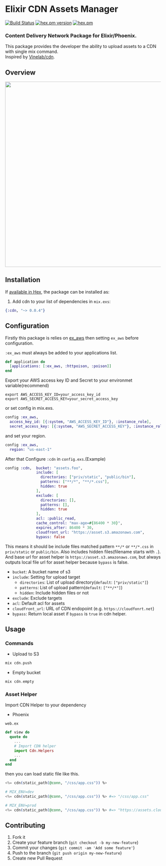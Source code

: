 # Elixir CDN Assets Manager

[![Build Status](https://travis-ci.org/shufo/cdn.svg?branch=master)](https://travis-ci.org/shufo/cdn)
[![hex.pm version](https://img.shields.io/hexpm/v/cdn.svg)](https://hex.pm/packages/cdn)
[![hex.pm](https://img.shields.io/hexpm/l/cdn.svg)](https://github.com/shufo/cdn/blob/master/LICENSE)

### Content Delivery Network Package for Elixir/Phoenix.

This package provides the developer the ability to upload assets to a CDN with single mix command.  
Inspired by [Vinelab/cdn](https://github.com/Vinelab/cdn).

## Overview

<img src="https://raw.githubusercontent.com/wiki/shufo/cdn/img/upload.gif" width="600">

## Installation

If [available in Hex](https://hex.pm/docs/publish), the package can be installed as:

1. Add cdn to your list of dependencies in `mix.exs`:

```elixir
{:cdn, "~> 0.0.4"}
```

## Configuration

Firstly this package is relies on [ex_aws](https://github.com/CargoSense/ex_aws) then setting `ex_aws` before configuration.

`:ex_aws` must always be added to your applications list.

```elixir
def application do
  [applications: [:ex_aws, :httpoison, :poison]]
end
```

Export your AWS access key ID and Secret to your environmet variable(recommend)

```
export AWS_ACCESS_KEY_ID=your_access_key_id
export AWS_SECRET_ACCESS_KEY=your_secret_access_key
```

or set config in mix.exs.

```elixir
config :ex_aws,
  access_key_id: [{:system, "AWS_ACCESS_KEY_ID"}, :instance_role],
  secret_access_key: [{:system, "AWS_SECRET_ACCESS_KEY"}, :instance_role]
```

and set your region.

```elixir
config :ex_aws,
  region: "us-east-1"
```

After that Configure `:cdn` in `config.exs`.(Example)

```elixir
config :cdn,  bucket: "assets.foo",
              include: [
                directories: ["priv/static", "public/bin"],
                patterns: ["**/*", "**/*.css"],
                hidden: true
              ],
              exclude: [
                directories: [],
                patterns: [],
                hidden: true
              ],
              acl: :public_read,
              cache_control: "max-age=#{86400 * 30}",
              expires_after: 86400 * 30,
              cloudfront_url: "https://asset.s3.amazonaws.com",
              bypass: false
```

This means it should be include files matched pattern `**/*` or `**/*.css` in `priv/static` or `public/bin`. Also includes hidden files(filename starts with `.`). And base url for asset helper is `https://asset.s3.amazonaws.com`, but always outputs local file url for asset helper because `bypass` is false.   

- `bucket`: A bucket name of s3
- `include`: Setting for upload target
  - `directories`: List of upload directory(`default`: `["priv/static"]`)
  - `patterns`: List of upload pattern(`default`: `["**/*"]`)
  - `hidden`: Include hidden files or not
- `exclude`: Exclude targets
- `acl`: Default acl for assets
- `cloudfront_url`: URL of CDN endopoint (e.g. `https://cloudfonrt.net`)
- `bypass`: Return local asset if `bypass` is `true` in cdn helper.

## Usage

### Commands

- Upload to S3

```elixir
mix cdn.push
```

- Empty bucket

```elixir
mix cdn.empty
```

### Asset Helper

Import CDN Helper to your dependency

- Phoenix

`web.ex`

```elixir
def view do
  quote do
    ...
    # Import CDN helper
    import Cdn.Helpers
    ...
  end
end
```

then you can load static file like this.

```elixir
<%= cdn(static_path(@conn, "/css/app.css")) %>

# MIX_ENV=dev
<%= cdn(static_path(@conn, "/css/app.css")) %> #=> "/css/app.css"

# MIX_ENV=prod
<%= cdn(static_path(@conn, "/css/app.css")) %> #=> "https://assets.cloudfront.net/css/app.css"
```

## Contributing

1. Fork it
2. Create your feature branch (`git checkout -b my-new-feature`)
3. Commit your changes (`git commit -am 'Add some feature'`)
4. Push to the branch (`git push origin my-new-feature`)
5. Create new Pull Request
